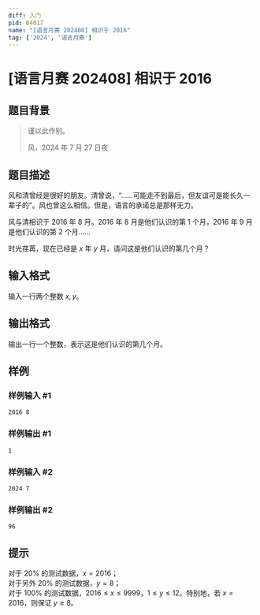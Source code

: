 ```yaml
---
diff: 入门
pid: B4017
name: "[语言月赛 202408] 相识于 2016"
tag: ['2024', '语言月赛']
---
```

# [语言月赛 202408] 相识于 2016
## 题目背景

> 谨以此作别。
>
> 风，2024 年 7 月 27 日夜
## 题目描述

风和清曾经是很好的朋友。清曾说，“……可能走不到最后，但友谊可是能长久一辈子的”。风也曾这么相信。但是，语言的承诺总是那样无力。

风与清相识于 2016 年 8 月。2016 年 8 月是他们认识的第 1 个月，2016 年 9 月是他们认识的第 2 个月……

时光荏苒，现在已经是 $x$ 年 $y$ 月，请问这是他们认识的第几个月？
## 输入格式

输入一行两个整数 $x,y$。
## 输出格式

输出一行一个整数，表示这是他们认识的第几个月。
## 样例

### 样例输入 #1
```
2016 8

```
### 样例输出 #1
```
1

```
### 样例输入 #2
```
2024 7

```
### 样例输出 #2
```
96

```
## 提示

对于 $20\%$ 的测试数据，$x=2016$；  
对于另外 $20\%$ 的测试数据，$y=8$；  
对于 $100\%$ 的测试数据，$2016 \le x \le 9999$，$1 \le y \le 12$。特别地，若 $x=2016$，则保证 $y\ge 8$。

